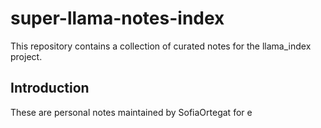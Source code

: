 # super-llama-notes-index
This repository contains a collection of curated notes for the llama_index project.

## Introduction
These are personal notes maintained by SofiaOrtegat for e